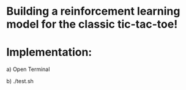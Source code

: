 # Building a reinforcement learning model for the classic tic-tac-toe!

# Implementation:

a) Open Terminal

b) ./test.sh

